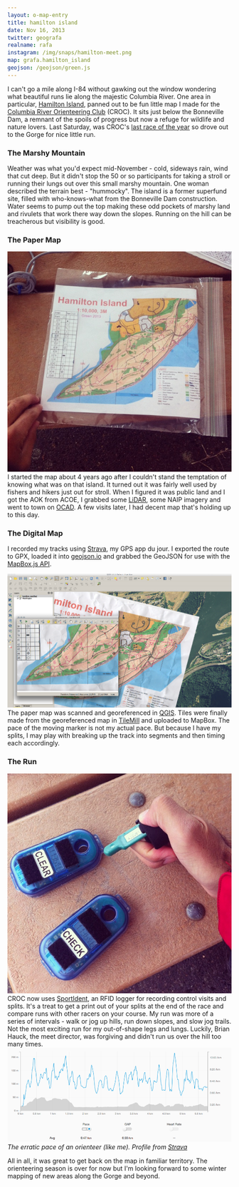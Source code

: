 ```yaml
---
layout: o-map-entry
title: hamilton island
date: Nov 16, 2013
twitter: geografa
realname: rafa
instagram: /img/snaps/hamilton-meet.png
map: grafa.hamilton_island
geojson: /geojson/green.js
---
```

I can't go a mile along I-84 without gawking out the window wondering what beautiful runs lie along the majestic Columbia River. One area in particular, [Hamilton Island](http://columbiariverimages.com/Regions/Places/hamilton_island.html), panned out to be fun little map I made for the [Columbia River Orienteering Club](http://croc.org) (CROC). It sits just below the Bonneville Dam, a remnant of the spoils of progress but now a refuge for wildlife and nature lovers. Last Saturday, was CROC's [last race of the year](http://croc.org/content/hamilton-island-1) so drove out to the Gorge for nice little run.

### The Marshy Mountain
Weather was what you'd expect mid-November - cold, sideways rain, wind that cut deep. But it didn't stop the 50 or so participants for taking a stroll or running their lungs out over this small marshy mountain. One woman described the terrain best - "hummocky". The island is a former superfund site, filled with who-knows-what from the Bonneville Dam construction. Water seems to pump out the top making these odd pockets of marshy land and rivulets that work there way down the slopes. Running on the hill can be treacherous but visibility is good. 

### The Paper Map
![Hamilton Island Map](/img/snaps/hamilton-map.jpg)
I started the map about 4 years ago after I couldn't stand the temptation of knowing what was on that island. It turned out it was fairly well used by fishers and hikers just out for stroll. When I figured it was public land and I got the AOK from ACOE, I grabbed some [LiDAR](http://www.opentopography.org/), some NAIP imagery and went to town on [OCAD](http://ocad.com/en/). A few visits later, I had decent map that's holding up to this day.

### The Digital Map
I recorded my tracks using [Strava](http://www.strava.com/), my GPS app du jour. I exported the route to GPX, loaded it into [geojson.io](http://geojson.io/#map=2/20.0/0.0) and grabbed the GeoJSON for use with the [MapBox.js API](https://www.mapbox.com/mapbox.js/api/v1.4.2/). 

![Hamilton Island Map](/img/snaps/hamilton-georef.png)
The paper map was scanned and georeferenced in [QGIS](http://qgis.org). Tiles were finally made from the georeferenced map in [TileMill](http://www.mapbox.com/tilemill/) and uploaded to MapBox. The pace of the moving marker is not my actual pace. But because I have my splits, I may play with breaking up the track into segments and then timing each accordingly.

### The Run
![Hamilton Island Map](/img/snaps/hamilton-check.jpg)
CROC now uses [SportIdent](http://www.sportident.com/index.php?lang=en), an RFID logger for recording control visits and splits. It's a treat to get a print out of your splits at the end of the race and compare runs with other racers on your course.
My run was more of a series of intervals - walk or jog up hills, run down slopes, and slow jog trails. Not the most exciting run for my out-of-shape legs and lungs. Luckily, Brian Hauck, the meet director, was forgiving and didn't run us over the hill too many times.
![Hamilton Island Map](/img/snaps/hamilton-profile.png)
_The erratic pace of an orienteer (like me). Profile from [Strava](strava.com)_

All in all, it was great to get back on the map in familiar territory. The orienteering season is over for now but I'm looking forward to some winter mapping of new areas along the Gorge and beyond.
